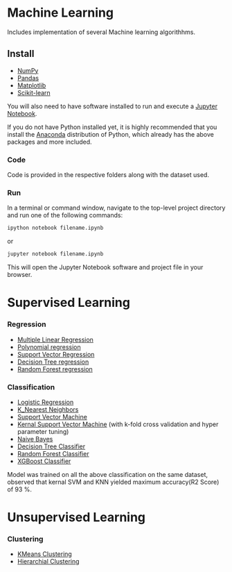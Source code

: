
# Machine Learning

Includes implementation of several Machine learning algorithhms.


## Install

 - [NumPy](https://numpy.org/)
 - [Pandas](http://pandas.pydata.org/)
 - [Matplotlib](https://matplotlib.org/)
 - [Scikit-learn](https://scikit-learn.org/stable/)

You will also need to have software installed to run and execute a [Jupyter Notebook](http://jupyter.org/install.html).

If you do not have Python installed yet, it is highly recommended that you install the [Anaconda](https://www.anaconda.com/download/) distribution of Python, which already has the above packages and more included. 

### Code

Code is provided in the respective folders along with the dataset used.

### Run

In a terminal or command window, navigate to the top-level project directory and run one of the following commands:

```bash
ipython notebook filename.ipynb
```  
or
```bash
jupyter notebook filename.ipynb
```

This will open the Jupyter Notebook software and project file in your browser.

# Supervised Learning
### Regression
- [Multiple Linear Regression](https://github.com/tharika01/Machine-Learning/blob/main/Regression/multiple_linear_regression.ipynb)
- [Polynomial regression](https://github.com/tharika01/Machine-Learning/blob/main/Regression/polynomial_regression.ipynb)
- [Support Vector Regression](https://github.com/tharika01/Machine-Learning/blob/main/Regression/support_vector_regression.ipynb)
- [Decision Tree regression](https://github.com/tharika01/Machine-Learning/blob/main/Regression/decision_tree_regression.ipynb)
- [Random Forest regression](https://github.com/tharika01/Machine-Learning/blob/main/Regression/random_forest_regression.ipynb)

### Classification

- [Logistic Regression](https://github.com/tharika01/Machine-Learning/blob/main/Classification/logistic_regression.ipynb)
- [K_Nearest Neighbors](https://github.com/tharika01/Machine-Learning/blob/main/Classification/knn.ipynb)
- [Support Vector Machine](https://github.com/tharika01/Machine-Learning/blob/main/Classification/svm.ipynb)
- [Kernal Support Vector Machine](https://github.com/tharika01/Machine-Learning/blob/main/Classification/kernal_svm.ipynb) (with k-fold cross validation and hyper parameter tuning)
- [Naive Bayes](https://github.com/tharika01/Machine-Learning/blob/main/Classification/Naive_bayes.ipynb)
- [Decision Tree Classifier](https://github.com/tharika01/Machine-Learning/blob/main/Classification/Decision%20Tree%20Classification.ipynb)
- [Random Forest Classifier](https://github.com/tharika01/Machine-Learning/blob/main/Classification/Random%20Forest%20Classifier.ipynb)
- [XGBoost Classifier](https://github.com/tharika01/Machine-Learning/blob/main/Classification/XGBoost.ipynb)

Model was trained on all the  above classification on the same dataset, observed that kernal SVM and KNN yielded maximum accuracy(R2 Score) of 93 %.

# Unsupervised Learning
### Clustering
- [KMeans Clustering](https://github.com/tharika01/Machine-Learning/tree/main/Clustering)
- [Hierarchial Clustering](https://github.com/tharika01/Machine-Learning/blob/main/Clustering/Hierarchial%20clustering.ipynb)
